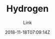 ---
title: "Hydrogen"
github: https://github.com/link9596/hydrogen
demo: https://hydrogen.atlinker.cn/
author: Link
draft: true
ssg:
  - Jekyll
cms:
  - No Cms
date: 2018-11-18T07:09:14Z
github_branch: master
---